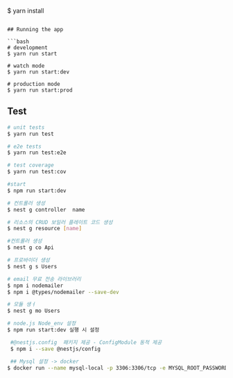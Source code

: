 $ yarn install

````

## Running the app

```bash
# development
$ yarn run start

# watch mode
$ yarn run start:dev

# production mode
$ yarn run start:prod
````

## Test

```bash
# unit tests
$ yarn run test

# e2e tests
$ yarn run test:e2e

# test coverage
$ yarn run test:cov

#start
$ npm run start:dev

# 컨트롤러 생성
$ nest g controller  name

# 리소스의 CRUD 보일러 플레이트 코드 생성
$ nest g resource [name]

#컨트롤러 생성
$ nest g co Api

# 프로바이더 생성
$ nest g s Users

# email 무료 전송 라이브러리
$ npm i nodemailer
$ npm i @types/nodemailer --save-dev

# 모듈 생ㅓ
$ nest g mo Users

# node.js Node_env 설정
$ npm run start:dev 실행 시 설정

 #@nestjs.config  패키지 제공 - ConfigModule 동적 제공
 $ npm i --save @nestjs/config

 ## Mysql 설정 -> docker
$ docker run --name mysql-local -p 3306:3306/tcp -e MYSQL_ROOT_PASSWORD=test -d mysql:8
```

